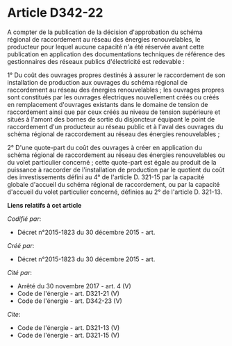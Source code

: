 # Article D342-22

A compter de la publication de la décision d'approbation du schéma régional de raccordement au réseau des énergies
renouvelables, le producteur pour lequel aucune capacité n'a été réservée avant cette publication en application des
documentations techniques de référence des gestionnaires des réseaux publics d'électricité est redevable : 

1° Du coût des ouvrages propres destinés à assurer le raccordement de son installation de production aux ouvrages du schéma
régional de raccordement au réseau des énergies renouvelables ; les ouvrages propres sont constitués par les ouvrages
électriques nouvellement créés ou créés en remplacement d'ouvrages existants dans le domaine de tension de raccordement ainsi
que par ceux créés au niveau de tension supérieure et situés à l'amont des bornes de sortie du disjoncteur équipant le point
de raccordement d'un producteur au réseau public et à l'aval des ouvrages du schéma régional de raccordement au réseau des
énergies renouvelables ; 

2° D'une quote-part du coût des ouvrages à créer en application du schéma régional de raccordement au réseau des énergies
renouvelables ou du volet particulier concerné ; cette quote-part est égale au produit de la puissance à raccorder de
l'installation de production par le quotient du coût des investissements défini au 4° de l'article D. 321-15 par la capacité
globale d'accueil du schéma régional de raccordement, ou par la capacité d'accueil du volet particulier concerné, définies au
2° de l'article D. 321-13.

**Liens relatifs à cet article**

_Codifié par_:

  - Décret n°2015-1823 du 30 décembre 2015 - art.

_Créé par_:

  - Décret n°2015-1823 du 30 décembre 2015 - art.

_Cité par_:

  - Arrêté du 30 novembre 2017 - art. 4 (V)
  - Code de l'énergie - art. D321-21 (V)
  - Code de l'énergie - art. D342-23 (V)

_Cite_:

  - Code de l'énergie - art. D321-13 (V)
  - Code de l'énergie - art. D321-15 (V)
